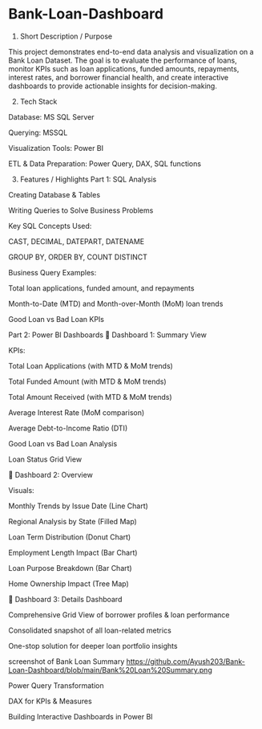 # Bank-Loan-Dashboard

1. Short Description / Purpose

This project demonstrates end-to-end data analysis and visualization on a Bank Loan Dataset. The goal is to evaluate the performance of loans, monitor KPIs such as loan applications, funded amounts, repayments, interest rates, and borrower financial health, and create interactive dashboards to provide actionable insights for decision-making.

2. Tech Stack

Database: MS SQL Server

Querying: MSSQL

Visualization Tools: Power BI

ETL & Data Preparation: Power Query, DAX, SQL functions


3. Features / Highlights
Part 1: SQL Analysis

Creating Database & Tables

Writing Queries to Solve Business Problems

Key SQL Concepts Used:

CAST, DECIMAL, DATEPART, DATENAME

GROUP BY, ORDER BY, COUNT DISTINCT

Business Query Examples:

Total loan applications, funded amount, and repayments

Month-to-Date (MTD) and Month-over-Month (MoM) loan trends

Good Loan vs Bad Loan KPIs

Part 2: Power BI Dashboards
📌 Dashboard 1: Summary View

KPIs:

Total Loan Applications (with MTD & MoM trends)

Total Funded Amount (with MTD & MoM trends)

Total Amount Received (with MTD & MoM trends)

Average Interest Rate (MoM comparison)

Average Debt-to-Income Ratio (DTI)

Good Loan vs Bad Loan Analysis

Loan Status Grid View

📌 Dashboard 2: Overview

Visuals:

Monthly Trends by Issue Date (Line Chart)

Regional Analysis by State (Filled Map)

Loan Term Distribution (Donut Chart)

Employment Length Impact (Bar Chart)

Loan Purpose Breakdown (Bar Chart)

Home Ownership Impact (Tree Map)

📌 Dashboard 3: Details Dashboard

Comprehensive Grid View of borrower profiles & loan performance

Consolidated snapshot of all loan-related metrics

One-stop solution for deeper loan portfolio insights



screenshot of Bank Loan Summary
https://github.com/Ayush203/Bank-Loan-Dashboard/blob/main/Bank%20Loan%20Summary.png

Power Query Transformation

DAX for KPIs & Measures

Building Interactive Dashboards in Power BI
